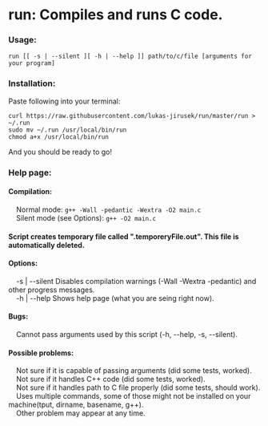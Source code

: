 # run: Compiles and runs C code.
### Usage: 
```
run [[ -s | --silent ][ -h | --help ]] path/to/c/file [arguments for your program]   
```
### Installation:
Paste following into your terminal:
```
curl https://raw.githubusercontent.com/lukas-jirusek/run/master/run > ~/.run
sudo mv ~/.run /usr/local/bin/run
chmod a+x /usr/local/bin/run   
```
And you should be ready to go!   
   
   
### Help page: 
#### Compilation:   
&nbsp;&nbsp;&nbsp;&nbsp;Normal mode: ```g++ -Wall -pedantic -Wextra -O2 main.c   ```   
&nbsp;&nbsp;&nbsp;&nbsp;Silent mode (see Options): ```g++ -O2 main.c   ```
    
#### Script creates temporary file called ".temporeryFile.out". This file is automatically deleted.   

#### Options:    
&nbsp;&nbsp;&nbsp;&nbsp;-s | --silent		Disables compilation warnings (-Wall -Wextra -pedantic) and other progress messages.   
&nbsp;&nbsp;&nbsp;&nbsp;-h | --help		Shows help page (what you are seing right now).   
    
#### Bugs:   
&nbsp;&nbsp;&nbsp;&nbsp;Cannot pass arguments used by this script (-h, --help, -s, --silent).   
   
#### Possible problems:   
&nbsp;&nbsp;&nbsp;&nbsp;Not sure if it is capable of passing arguments (did some tests, worked).   
&nbsp;&nbsp;&nbsp;&nbsp;Not sure if it handles C++ code (did some tests, worked).   
&nbsp;&nbsp;&nbsp;&nbsp;Not sure if it handles path to C file properly (did some tests, should work).   
&nbsp;&nbsp;&nbsp;&nbsp;Uses multiple commands, some of those might not be installed on your machine(tput, dirname, basename, g++).   
&nbsp;&nbsp;&nbsp;&nbsp;Other problem may appear at any time.   
